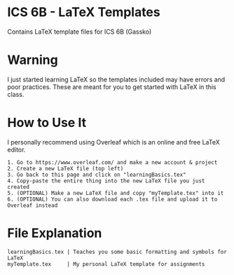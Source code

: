 # ICS 6B - LaTeX Templates
Contains LaTeX template files for ICS 6B (Gassko)

# Warning 
I just started learning LaTeX so the templates included may have errors and poor practices. These are meant for you to get started with LaTeX in this class. 

# How to Use It
I personally recommend using Overleaf which is an online and free LaTeX editor. 
```
1. Go to https://www.overleaf.com/ and make a new account & project
2. Create a new LaTeX file (top left)
3. Go back to this page and click on "learningBasics.tex" 
4. Copy-paste the entire thing into the new LaTeX file you just created
5. (OPTIONAL) Make a new LaTeX file and copy "myTemplate.tex" into it 
6. (OPTIONAL) You can also download each .tex file and upload it to Overleaf instead
```

# File Explanation
```
learningBasics.tex | Teaches you some basic formatting and symbols for LaTeX
myTemplate.tex     | My personal LaTeX template for assignments 
```
